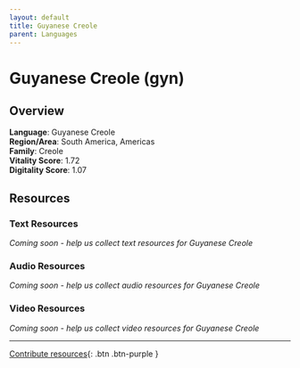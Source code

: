 ```yaml
---
layout: default
title: Guyanese Creole
parent: Languages
---
```


# Guyanese Creole (gyn)

## Overview

**Language**: Guyanese Creole  
**Region/Area**: South America, Americas  
**Family**: Creole  
**Vitality Score**: 1.72  
**Digitality Score**: 1.07  

## Resources

### Text Resources
*Coming soon - help us collect text resources for Guyanese Creole*

### Audio Resources
*Coming soon - help us collect audio resources for Guyanese Creole*

### Video Resources
*Coming soon - help us collect video resources for Guyanese Creole*

---

[Contribute resources](https://fairtrain.github.io/){: .btn .btn-purple }
